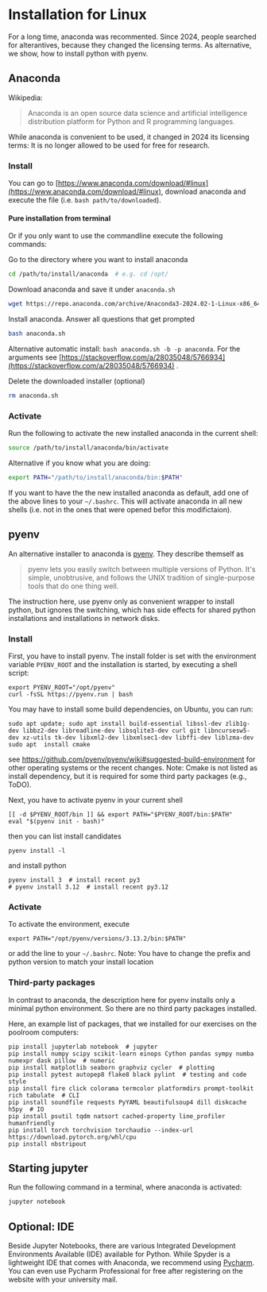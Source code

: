 # Installation for Linux

For a long time, anaconda was recommented. Since 2024, people searched for alterantives, because they changed the licensing terms.
As alternative, we show, how to install python with pyenv.

## Anaconda

Wikipedia:

> Anaconda is an open source data science and artificial intelligence distribution platform for Python and R programming languages.

While anaconda is convenient to be used, it changed in 2024 its licensing terms: It is no longer allowed to be used for free for research.

### Install
You can go to [https://www.anaconda.com/download/#linux](https://www.anaconda.com/download/#linux), download anaconda and execute the file (i.e. `bash path/to/downloaded`).

#### Pure installation from terminal
Or if you only want to use the commandline execute the following commands:

Go to the directory where you want to install anaconda
```bash
cd /path/to/install/anaconda  # e.g. cd /opt/

```

Download anaconda and save it under `anaconda.sh`
```bash
wget https://repo.anaconda.com/archive/Anaconda3-2024.02-1-Linux-x86_64.sh -O anaconda.sh
```

Install anaconda. Answer all questions that get prompted
```bash
bash anaconda.sh
```
Alternative automatic install:
`bash anaconda.sh -b -p anaconda`.
For the arguments see [https://stackoverflow.com/a/28035048/5766934](https://stackoverflow.com/a/28035048/5766934) .

Delete the downloaded installer (optional)
```bash
rm anaconda.sh
```

### Activate

Run the following to activate the new installed anaconda in the current shell:
```bash
source /path/to/install/anaconda/bin/activate
```
Alternative if you know what you are doing:
```bash
export PATH="/path/to/install/anaconda/bin:$PATH"
```
If you want to have the the new installed anaconda as default, add one of the above lines to your `~/.bashrc`. This will activate anaconda in all new shells (i.e. not in the ones that were opened befor this modifictaion).

## pyenv

An alternative installer to anaconda is [pyenv](https://github.com/pyenv/pyenv). They describe themself as 

> pyenv lets you easily switch between multiple versions of Python. It's simple, unobtrusive, and follows the UNIX tradition of single-purpose tools that do one thing well.

The instruction here, use pyenv only as convenient wrapper to install python, but ignores the switching, which has side effects for shared python installations and installations in network disks.

### Install

First, you have to install pyenv. The install folder is set with the environment variable `PYENV_ROOT`
and the installation is started, by executing a shell script:
```
export PYENV_ROOT="/opt/pyenv"
curl -fsSL https://pyenv.run | bash
```

You may have to install some build dependencies, on Ubuntu, you can run:
```
sudo apt update; sudo apt install build-essential libssl-dev zlib1g-dev libbz2-dev libreadline-dev libsqlite3-dev curl git libncursesw5-dev xz-utils tk-dev libxml2-dev libxmlsec1-dev libffi-dev liblzma-dev
sudo apt  install cmake
```
see https://github.com/pyenv/pyenv/wiki#suggested-build-environment for other operating systems or the recent changes.
Note: Cmake is not listed as install dependency, but it is required for some third party packages (e.g., ToDO).

Next, you have to activate pyenv in your current shell
```
[[ -d $PYENV_ROOT/bin ]] && export PATH="$PYENV_ROOT/bin:$PATH"
eval "$(pyenv init - bash)"
```
then you can list install candidates
```
pyenv install -l
```
and install python
```
pyenv install 3  # install recent py3
# pyenv install 3.12  # install recent py3.12
```

### Activate

To activate the environment, execute
```
export PATH="/opt/pyenv/versions/3.13.2/bin:$PATH"
```
or add the line to your `~/.bashrc`.
Note: You have to change the prefix and python version
to match your install location

### Third-party packages

In contrast to anaconda, the description here for pyenv installs only a minimal python
environment. So there are no third party packages installed.

Here, an example list of packages, that we installed for our exercises on the poolroom computers:
```
pip install jupyterlab notebook  # jupyter
pip install numpy scipy scikit-learn einops Cython pandas sympy numba numexpr dask pillow  # numeric
pip install matplotlib seaborn graphviz cycler  # plotting
pip install pytest autopep8 flake8 black pylint  # testing and code style
pip install fire click colorama termcolor platformdirs prompt-toolkit rich tabulate  # CLI
pip install soundfile requests PyYAML beautifulsoup4 dill diskcache h5py  # IO
pip install psutil tqdm natsort cached-property line_profiler humanfriendly
pip install torch torchvision torchaudio --index-url https://download.pytorch.org/whl/cpu
pip install nbstripout
```

## Starting jupyter

Run the following command in a terminal, where anaconda is activated:
```bash
jupyter notebook
```

## Optional: IDE
Beside Jupyter Notebooks, there are various Integrated Development Environments Available (IDE) available for Python. While Spyder is a lightweight IDE that comes with Anaconda, we recommend using [Pycharm](https://www.jetbrains.com/pycharm/download/). You can even use Pycharm Professional for free after registering on the website with your university mail.
